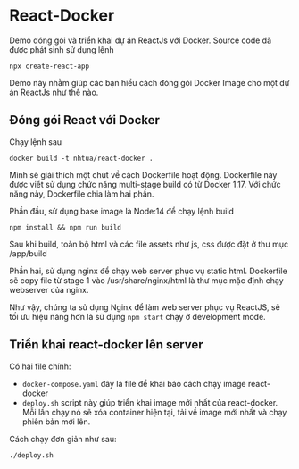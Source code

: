 # React-Docker

Demo đóng gói và triển khai dự án ReactJs với Docker.
Source code đã được phát sinh sử dụng lệnh

```
npx create-react-app
```

Demo này nhằm giúp các bạn hiểu cách đóng gói Docker Image cho một dự án ReactJs như thế nào.

## Đóng gói React với Docker

Chạy lệnh sau

```
docker build -t nhtua/react-docker .
```

Mình sẽ giải thích một chút về cách Dockerfile hoạt động.
Dockerfile này được viết sử dụng chức năng multi-stage build có từ Docker 1.17.
Với chức năng này, Dockerfile chia làm hai phần.

Phần đầu, sử dụng base image là Node:14 để chạy lệnh build

```
npm install && npm run build
```

Sau khi build, toàn bộ html và các file assets như js, css được đặt ở thư mục /app/build

Phần hai, sử dụng nginx để chạy web server phục vụ static html.
Dockerfile sẽ copy file từ stage 1 vào /usr/share/nginx/html là thư mục mặc định chạy webserver của nginx.

Như vậy, chúng ta sử dụng Nginx để làm web server phục vụ ReactJS, sẽ tối ưu hiệu năng hơn là sử dụng `npm start` chạy ở development mode.

## Triển khai react-docker lên server

Có hai file chính:
- `docker-compose.yaml` đây là file để khai báo cách chạy image react-docker
- `deploy.sh` script này giúp triển khai image mới nhất của react-docker. Mỗi lần chạy nó sẽ xóa container hiện tại, tải về image mới nhất và chạy phiên bản mới lên.

Cách chạy đơn giản như sau:

```
./deploy.sh
```

